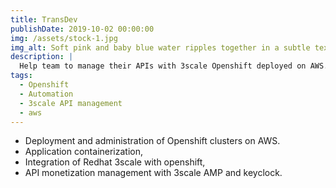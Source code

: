```yaml
---
title: TransDev
publishDate: 2019-10-02 00:00:00
img: /assets/stock-1.jpg
img_alt: Soft pink and baby blue water ripples together in a subtle texture.
description: |
  Help team to manage their APIs with 3scale Openshift deployed on AWS.
tags:
  - Openshift
  - Automation
  - 3scale API management
  - aws
---
```


- Deployment and administration of Openshift clusters on AWS.
- Application containerization,
- Integration of Redhat 3scale with openshift,
- API monetization management with 3scale AMP and keyclock.

